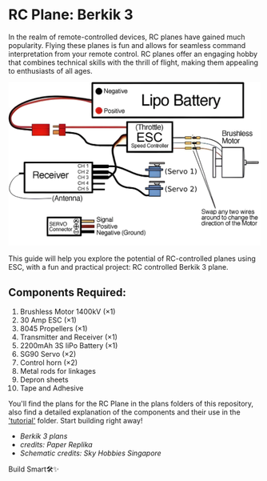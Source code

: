 # RC Plane: Berkik 3


In the realm of remote-controlled devices, RC planes have gained much popularity. Flying these planes is fun and allows for seamless command interpretation from your remote control. RC planes offer an engaging hobby that combines technical skills with the thrill of flight, making them appealing to enthusiasts of all ages.

![Rc-Plane-Berkik](./image/berkik.png)

This guide will help you explore the potential of RC-controlled planes using ESC, with a fun and practical project: RC controlled Berkik 3 plane.

## Components Required: 
1. Brushless Motor 1400kV (×1)
2. 30 Amp ESC (×1)
3. 8045 Propellers (×1)
4. Transmitter and Receiver (×1)
5. 2200mAh 3S liPo Battery (×1)
6. SG90 Servo (×2)
7. Control horn (×2)
8. Metal rods for linkages
9. Depron sheets
10. Tape and Adhesive


You'll find the plans for the RC Plane in the plans folders of this repository, also find a detailed explanation of the components and their use in the ['tutorial'](./tutorial/tutorial.md) folder. Start building right away!

- *Berkik 3 plans*
- *credits: Paper Replika*
- *Schematic credits: Sky Hobbies Singapore*

Build Smart🛠️✨
